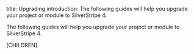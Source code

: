 title: Upgrading
introduction: The following guides will help you upgrade your project or module to SilverStripe 4.

The following guides will help you upgrade your project or module to SilverStripe 4.

[CHILDREN]